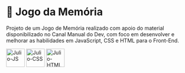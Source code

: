# :flower_playing_cards: Jogo da Memória
Projeto de um Jogo de Memória realizado com apoio do material disponibilizado no Canal Manual do Dev, com foco em desenvolver e melhorar as habilidades em JavaScript, CSS e HTML para o Front-End. 


<div style="display: inline_block;">
<img align="center" alt="Julio-JS" height="50" width="50" src="https://icongr.am/devicon/javascript-original.svg?size=128&color=currentColor">
<img align="center" alt="Julio-CSS" height="50" width="50" src="https://icongr.am/devicon/css3-original-wordmark.svg?size=128&color=currentColor">
<img align="center" alt="Julio-HTML" height="50" width="50" src="https://icongr.am/devicon/html5-original-wordmark.svg?size=128&color=currentColor">
</div>
